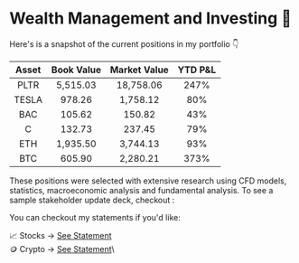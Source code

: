 # Wealth Management and Investing 🚀

Here's is a snapshot of the current positions in my portfolio 👇

| Asset   | Book Value     | Market Value  | YTD P&L  |  
| :---:  |  :---: |  :---: | :---: |
| PLTR   | 5,515.03     | 18,758.06    | 247%  |
| TESLA    | 978.26       | 1,758.12     | 80% |
| BAC    | 105.62    | 150.82    | 43% |
| C    | 132.73      | 237.45    | 79% |
| ETH    | 1,935.50      | 3,744.13    | 93% |
| BTC    | 605.90     | 2,280.21    | 373% |

These positions were selected with extensive research using CFD models, statistics, macroeconomic analysis and fundamental analysis. To see a sample stakeholder update deck, checkout :

You can checkout my statements if you'd like:

📈 Stocks → [See Statement](brokerage_statements/statement_jan_2025_wealthsimple.pdf)\
🪙 Crypto → [See Statement](brokerage_statements/Nov_2024_Newton.pdf)\

